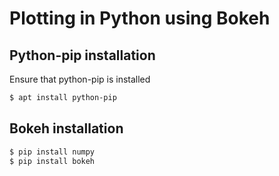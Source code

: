 # Plotting in Python using Bokeh
## Python-pip installation
Ensure that python-pip is installed
```sh
$ apt install python-pip
```
## Bokeh installation
```sh
$ pip install numpy
$ pip install bokeh
```
